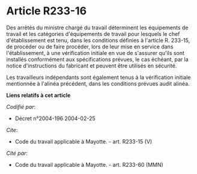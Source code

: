 # Article R233-16

Des arrêtés du ministre chargé du travail déterminent les équipements de travail et les catégories d'équipements de travail
pour lesquels le chef d'établissement est tenu, dans les conditions définies à l'article R. 233-15, de procéder ou de faire
procéder, lors de leur mise en service dans l'établissement, à une vérification initiale en vue de s'assurer qu'ils sont
installés conformément aux spécifications prévues, le cas échéant, par la notice d'instructions du fabricant et peuvent être
utilisés en sécurité. 

Les travailleurs indépendants sont également tenus à la vérification initiale mentionnée à l'alinéa précédent, dans les
conditions prévues audit alinéa.

**Liens relatifs à cet article**

_Codifié par_:

  - Décret n°2004-196 2004-02-25

_Cite_:

  - Code du travail applicable à Mayotte. - art. R233-15 (V)

_Cité par_:

  - Code du travail applicable à Mayotte. - art. R233-60 (MMN)
